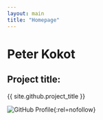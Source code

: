 ```yaml
---
layout: main
title: "Homepage"
---
```


# Peter Kokot

## Project title:

{{ site.github.project_title }}

![GitHub Profile](https://github.com/peterkokot){:rel=nofollow}

